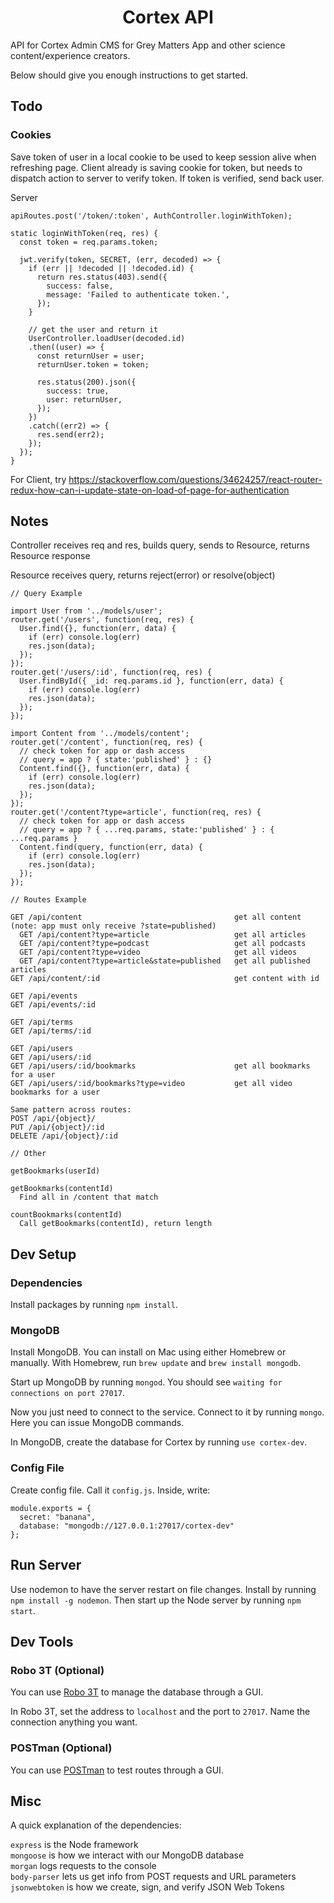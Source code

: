 <h1 align="center">
  Cortex API
</h1>

API for Cortex Admin CMS for Grey Matters App and other science content/experience creators.

Below should give you enough instructions to get started.

## Todo

### Cookies

Save token of user in a local cookie to be used to keep session alive when refreshing page. Client already is saving cookie for token, but needs to dispatch action to server to verify token. If token is verified, send back user.

Server
```
apiRoutes.post('/token/:token', AuthController.loginWithToken);

static loginWithToken(req, res) {
  const token = req.params.token;

  jwt.verify(token, SECRET, (err, decoded) => {
    if (err || !decoded || !decoded.id) {
      return res.status(403).send({
        success: false,
        message: 'Failed to authenticate token.',
      });
    }

    // get the user and return it
    UserController.loadUser(decoded.id)
    .then((user) => {
      const returnUser = user;
      returnUser.token = token;

      res.status(200).json({
        success: true,
        user: returnUser,
      });
    })
    .catch((err2) => {
      res.send(err2);
    });
  });
}
```

For Client, try https://stackoverflow.com/questions/34624257/react-router-redux-how-can-i-update-state-on-load-of-page-for-authentication

## Notes

Controller receives req and res, builds query, sends to Resource, returns Resource response

Resource receives query, returns reject(error) or resolve(object)

```
// Query Example

import User from '../models/user';
router.get('/users', function(req, res) {
  User.find({}, function(err, data) {
    if (err) console.log(err)
    res.json(data);
  });
});
router.get('/users/:id', function(req, res) {
  User.findById({ _id: req.params.id }, function(err, data) {
    if (err) console.log(err)
    res.json(data);
  });
});

import Content from '../models/content';
router.get('/content', function(req, res) {
  // check token for app or dash access
  // query = app ? { state:'published' } : {}
  Content.find({}, function(err, data) {
    if (err) console.log(err)
    res.json(data);
  });
});
router.get('/content?type=article', function(req, res) {
  // check token for app or dash access
  // query = app ? { ...req.params, state:'published' } : { ...req.params }
  Content.find(query, function(err, data) {
    if (err) console.log(err)
    res.json(data);
  });
});

// Routes Example

GET /api/content                                  get all content (note: app must only receive ?state=published)
  GET /api/content?type=article                   get all articles
  GET /api/content?type=podcast                   get all podcasts
  GET /api/content?type=video                     get all videos
  GET /api/content?type=article&state=published   get all published articles
GET /api/content/:id                              get content with id

GET /api/events
GET /api/events/:id

GET /api/terms
GET /api/terms/:id

GET /api/users
GET /api/users/:id
GET /api/users/:id/bookmarks                      get all bookmarks for a user
GET /api/users/:id/bookmarks?type=video           get all video bookmarks for a user

Same pattern across routes:
POST /api/{object}/
PUT /api/{object}/:id
DELETE /api/{object}/:id

// Other

getBookmarks(userId)

getBookmarks(contentId)
  Find all in /content that match

countBookmarks(contentId)
  Call getBookmarks(contentId), return length
```

## Dev Setup

### Dependencies

Install packages by running `npm install`.

### MongoDB

Install MongoDB. You can install on Mac using either Homebrew or manually. With Homebrew, run `brew update` and `brew install mongodb`.

Start up MongoDB by running `mongod`. You should see `waiting for connections on port 27017`.

Now you just need to connect to the service. Connect to it by running `mongo`. Here you can issue MongoDB commands.

In MongoDB, create the database for Cortex by running `use cortex-dev`.

### Config File

Create config file. Call it `config.js`. Inside, write:

```
module.exports = {
  secret: "banana",
  database: "mongodb://127.0.0.1:27017/cortex-dev"
};
```

## Run Server

Use nodemon to have the server restart on file changes. Install by running `npm install -g nodemon`. Then start up the Node server by running `npm start`.

## Dev Tools

### Robo 3T (Optional)

You can use [Robo 3T](https://robomongo.org/) to manage the database through a GUI.

In Robo 3T, set the address to `localhost` and the port to `27017`. Name the connection anything you want.


### POSTman (Optional)

You can use [POSTman](https://www.getpostman.com/) to test routes through a GUI.

## Misc

A quick explanation of the dependencies:

`express` is the Node framework<br>
`mongoose` is how we interact with our MongoDB database<br>
`morgan` logs requests to the console<br>
`body-parser` lets us get info from POST requests and URL parameters<br>
`jsonwebtoken` is how we create, sign, and verify JSON Web Tokens<br>

